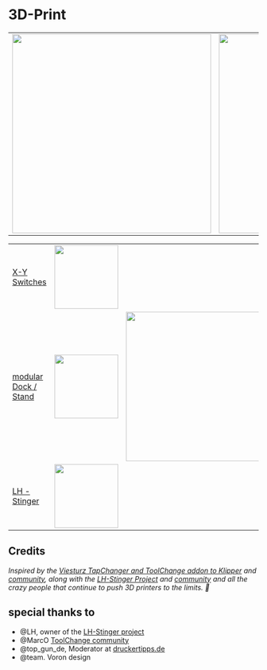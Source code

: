 # 3D-Print
||||
|---|---|---|
<img width="400px" src="https://github.com/walterwissmann/Main/assets/42293697/fd9e8c28-cf60-4b23-bc7e-404b2aab8b80" /> | <img width="400px" src="https://github.com/walterwissmann/Main/assets/42293697/17f0a0b1-ac96-4ec6-bdc3-7793c1ebbe23" /> | <img width="400px" src="https://github.com/walterwissmann/Main/assets/42293697/ed3dc354-9fae-4e81-80e3-2f1c95354445" />

||||
|---|---|---|
| [X-Y Switches](https://github.com/walterwissmann/Roerich_64/blob/Main/3d-Print/X-Y%20Switches/Readme.md) | <img width="128px" src="https://github.com/walterwissmann/Main/assets/42293697/e2dee24b-0d80-4872-9936-2fc653c729c4" /> ||
| [modular Dock / Stand](https://github.com/walterwissmann/Roerich_64/blob/Main/3d-Print/Dock%20Stand/Readme.md) | <img width="128px" src="https://github.com/walterwissmann/Roerich_64/assets/42293697/ae1cc1e8-355b-475e-8c92-5268c8d0dd26" /> |<img width="300px" src="https://github.com/walterwissmann/Roerich_64/assets/42293697/6c439417-c3db-49e9-866f-febe37b0cd40" /> |
| [LH - Stinger](https://github.com/walterwissmann/Roerich_64/tree/Main/3d-Print/LH-Stinger) | <img width="128px" src="https://github.com/walterwissmann/Roerich_64/assets/42293697/0dd0f1b1-a2a4-4d4d-a80e-2acb28c92f9c" /> | |
## Credits

_Inspired by the [Viesturz TapChanger and ToolChange addon to Klipper](https://github.com/viesturz/tapchanger) and [community](https://discord.com/channels/1119433664799965186/1119434099883511911), along with the [LH-Stinger Project](https://github.com/lhndo/LH-Stinger) and [community](https://discord.com/channels/1167067314781429831/1167067316018745466) and all the crazy people that continue to push 3D printers to the limits. :purple_heart:_
<lf>
<lf>
<lf>
## special thanks to
- @LH, owner of the [LH-Stinger project](https://github.com/lhndo/LH-Stinger)
- @MarcO [ToolChange community](https://discord.com/channels/1119433664799965186/1119433666158932021)
- @top_gun_de, Moderator at [druckertipps.de](https://forum.drucktipps3d.de/forum/)
- @team. Voron design



